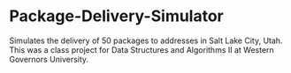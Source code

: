 # Package-Delivery-Simulator
Simulates the delivery of 50 packages to addresses in Salt Lake City, Utah. This was a class project for Data Structures and Algorithms II at Western Governors University.

